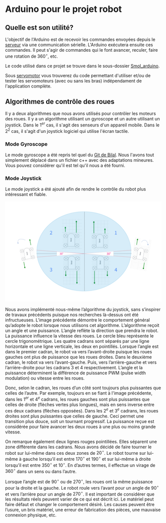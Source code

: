 # Arduino pour le projet robot

## Quelle est son utilité?
L'objectif de l'Arduino est de recevoir les commandes envoyées depuis le [serveur](../Server/) via une communication sérielle. L'Arduino exécutera ensuite ces commandes. Il peut s'agir de commandes qui le font avancer, reculer, faire une rotation de $360^\circ$, etc.

Le code utilisé dans ce projet se trouve dans le sous-dossier [Smol_arduino](./Smol_arduino/). 

Sous [servomotor](./servomotor/) vous trouverez du code permettant d'utiliser et/ou de tester les servomoteurs (avec ou sans les bras) indépendament de l'application complète.

## Algorithmes de contrôle des roues
Il y a deux algorithmes que nous avons utilisés pour contrôler les moteurs des roues. Il y a un algorithme utilisant un gyroscope et un autre utilisant un joystick. Dans le $1^{er}$ cas, il s'agit des senseurs d'un appareil mobile. Dans le $2^2$ cas, il s'agit d'un joystick logiciel qui utilise l'écran tactile.

### Mode Gyroscope
Le mode gyroscope a été repris tel quel du [Git de Bilal](https://github.com/bilal684/INF8405). Nous l'avons tout simplement déplacé dans un fichier c++ avec des adaptations mineures. Vous pouvez considérer qu'il est tel qu'il nous a été fourni.

### Mode Joystick
Le mode joystick a été ajouté afin de rendre le contrôle du robot plus intéressant et fiable. 

![L'algorithme du joystick](./images/Algorithmes_du_joystick.png)

Nous avons implémenté nous-même l’algorithme du joystick, sans s’inspirer de travaux précédents puisque nos recherches là-dessus ont été infructueuses. L'image précédente démontre le comportement général qu’adopte le robot lorsque nous utilisons cet algorithme. L’algorithme reçoit un angle et une puissance. L’angle reflète la direction que prendra le robot. La puissance influence la vitesse des roues. Le cercle bleu représente le cercle trigonométrique. Les quatre cadrans sont séparés par une ligne horizontale et une ligne verticale, les deux en pointillés. Lorsque l’angle est dans le premier cadran, le robot va vers l’avant-droite puisque les roues gauches ont plus de puissance que les roues droites. Dans le deuxième cadran, le robot va vers l’avant-gauche. Puis, vers l’arrière-gauche et vers l’arrière-droite pour les cadrans 3 et 4 respectivement. L’angle et la puissance déterminent la différence de puissance PWM (pulse width modulation) ou vitesse entre les roues.

Donc, selon le cadran, les roues d’un côté sont toujours plus puissantes que celles de l’autre. Par exemple, toujours en se fiant à l'image précédente, dans les $1^{er}$ et $4^{e}$ cadrans, les roues gauches sont plus puissantes que celles de droite (flèches vertes plus longues), mais en sens inverse entre ces deux cadrans (flèches opposées). Dans les $2^{e}$ et $3^{e}$ cadrans, les roues droites sont plus puissantes que celles de gauche. Ceci permet une transition plus douce, soit un tournant progressif. La puissance reçue est considérée pour faire avancer les deux roues à une plus ou moins grande vitesse.

On remarque également deux lignes rouges pointillées. Elles séparent une zone différente dans les cadrans. Nous avons décidé de faire tourner le robot sur lui-même dans ces deux zones de $20^\circ$. Le robot tourne sur lui-même à gauche lorsqu’il est entre $170^\circ$ et $190^\circ$ et sur lui-même à droite lorsqu’il est entre $350^\circ$ et $10^\circ$. En d’autres termes, il effectue un virage de $360^\circ$ dans un sens ou dans l’autre. 

Lorsque l’angle est de $90^\circ$ ou de $270^\circ$, les roues ont la même puissance pour la droite et la gauche. Le robot roule vers l’avant pour un angle de $90^\circ$ et vers l’arrière pour un angle de $270^\circ$. Il est important de considérer que les résultats réels peuvent varier de ce qui est décrit ici. Le matériel peut faire défaut et changer le comportement désiré. Les causes peuvent être l’usure, un bris matériel, une erreur de fabrication des pièces, une mauvaise connexion physique, etc.
